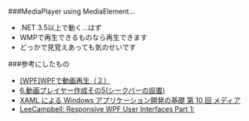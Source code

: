 ###MediaPlayer using MediaElement...
* .NET 3.5以上で動く…はず  
* WMPで再生できるものなら再生できます
* どっかで見覚えあっても気のせいです

###参考にしたもの
* [[WPF]WPFで動画再生（２）](http://blogs.wankuma.com/pizyumi/archive/2008/09/22/157314.aspx)  
* [6.動画プレイヤー作成その5(シークバーの設置)](http://coelacanth.heteml.jp/site/silverlight/article_6)
* [XAML による Windows アプリケーション開発の基礎 第 10 回 メディア](http://msdn.microsoft.com/ja-jp/vstudio/gg470067)
* [LeeCampbell: Responsive WPF User Interfaces Part 1:](http://leecampbell.blogspot.jp/2009/01/responsive-wpf-user-interfaces-part-1.html)
